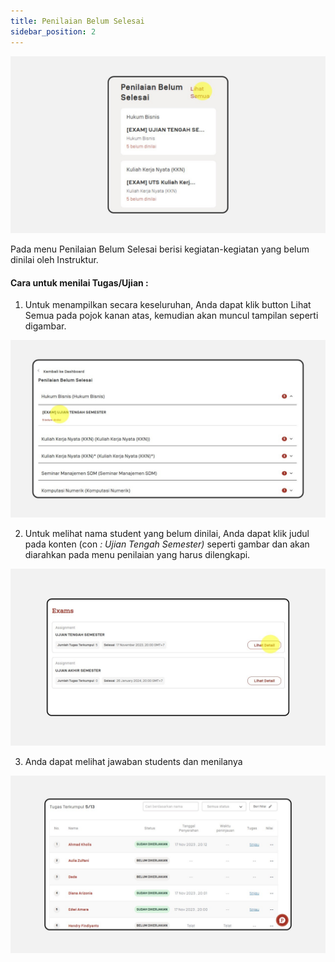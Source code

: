 ```yaml
---
title: Penilaian Belum Selesai
sidebar_position: 2
---
```

![](/img/ug-1.jpg)

Pada menu Penilaian Belum Selesai berisi kegiatan-kegiatan yang belum dinilai
oleh Instruktur.

#### **Cara untuk menilai Tugas/Ujian :**

1. Untuk menampilkan secara keseluruhan, Anda dapat klik button Lihat Semua pada pojok kanan atas, kemudian akan muncul tampilan seperti digambar.

![](/img/ug-2.jpg)

2. Untuk melihat nama student yang belum dinilai, Anda dapat klik judul pada konten (con *: Ujian Tengah Semester)* seperti gambar dan akan diarahkan pada menu penilaian yang harus dilengkapi.

![](/img/ug-3.jpg)

3. Anda dapat melihat jawaban students dan menilanya

![](/img/degree-lecture-penilaian-belum-selesai-6.jpg)
